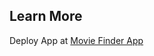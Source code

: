 ## Learn More

Deploy App at [Movie Finder App](https://sdcs-react200-movie-finder.herokuapp.com/#/)

